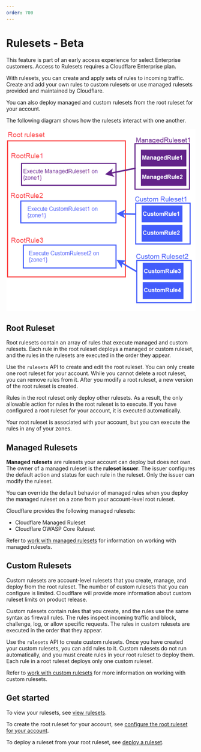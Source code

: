 ```yaml
---
order: 700
---
```


# Rulesets - Beta

<Aside type="warning" header="Important">

This feature is part of an early access experience for select Enterprise customers. Access to Rulesets requires a Cloudflare Enterprise plan.

</Aside>

With rulesets, you can create and apply sets of rules to incoming traffic. Create and add your own rules to custom rulesets or use managed rulesets provided and maintained by Cloudflare.

You can also deploy managed and custom rulesets from the root ruleset for your account.

The following diagram shows how the rulesets interact with one another.

![Rulesets Structure](../images/rulesets-types.png)

## Root Ruleset

Root rulesets contain an array of rules that execute managed and custom rulesets. Each rule in the root ruleset deploys a managed or custom ruleset, and the rules in the rulesets are executed in the order they appear.

Use the `rulesets` API to create and edit the root ruleset. You can only create one root ruleset for your account. While you cannot delete a root ruleset, you can remove rules from it. After you modify a root ruleset, a new version of the root ruleset is created.

Rules in the root ruleset only deploy other rulesets. As a result, the only allowable action for rules in the root ruleset is to execute. If you have configured a root ruleset for your account, it is executed automatically.

Your root ruleset is associated with your account, but you can execute the rules in any of your zones.

## Managed Rulesets

**Managed rulesets** are rulesets your account can deploy but does not own. The owner of a managed ruleset is the **ruleset issuer**. The issuer configures the default action and status for each rule in the ruleset. Only the issuer can modify the ruleset.

You can override the default behavior of managed rules when you deploy the managed ruleset on a zone from your account-level root ruleset.

Cloudflare provides the following managed rulesets:
* Cloudflare Managed Ruleset
* Cloudflare OWASP Core Ruleset

Refer to [work with managed rulesets](/cf-rulesets/managed-rulesets) for information on working with managed rulesets.

## Custom Rulesets

Custom rulesets are account-level rulesets that you create, manage, and deploy from the root ruleset. The number of custom rulesets that you can configure is limited. Cloudflare will provide more information about custom ruleset limits on product release.

Custom rulesets contain rules that you create, and the rules use the same syntax as firewall rules. The rules inspect incoming traffic and block, challenge, log, or allow specific requests. The rules in custom rulesets are executed in the order that they appear.

Use the `rulesets` API to create custom rulesets. Once you have created your custom rulesets, you can add rules to it. Custom rulesets do not run automatically, and you must create rules in your root ruleset to deploy them. Each rule in a root ruleset deploys only one custom ruleset.

Refer to [work with custom rulesets](/cf-rulesets/custom-rulesets) for more information on working with custom rulesets.

## Get started

To view your rulesets, see [view rulesets](/cf-rulesets/view-rulesets/).

To create the root ruleset for your account, see [configure the root ruleset for your account](/cf-rulesets/configure-root-ruleset/).

To deploy a ruleset from your root ruleset, see [deploy a ruleset](/cf-rulesets/deploy-rulesets/).